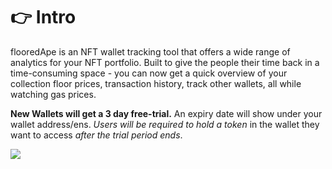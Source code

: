 # 👉 Intro

flooredApe is an NFT wallet tracking tool that offers a wide range of analytics for your NFT portfolio. Built to give the people their time back in a time-consuming space - you can now get a quick overview of your collection floor prices, transaction history, track other wallets, all while watching gas prices.



**New Wallets will get a 3 day free-trial.** An expiry date will show under your wallet address/ens. _Users will be required to hold a token_ in the wallet they want to access _after the trial period ends_.

![](.gitbook/assets/Screen\_Shot\_2022-03-15\_at\_3.26.34\_PM.png)

